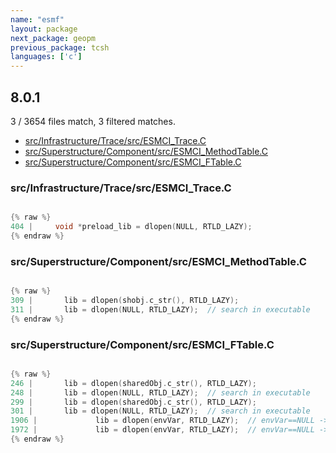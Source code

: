 ```yaml
---
name: "esmf"
layout: package
next_package: geopm
previous_package: tcsh
languages: ['c']
---
```

## 8.0.1
3 / 3654 files match, 3 filtered matches.

 - [src/Infrastructure/Trace/src/ESMCI_Trace.C](#srcinfrastructuretracesrcesmci_tracec)
 - [src/Superstructure/Component/src/ESMCI_MethodTable.C](#srcsuperstructurecomponentsrcesmci_methodtablec)
 - [src/Superstructure/Component/src/ESMCI_FTable.C](#srcsuperstructurecomponentsrcesmci_ftablec)

### src/Infrastructure/Trace/src/ESMCI_Trace.C

```c

{% raw %}
404 |     void *preload_lib = dlopen(NULL, RTLD_LAZY);
{% endraw %}

```
### src/Superstructure/Component/src/ESMCI_MethodTable.C

```c

{% raw %}
309 |       lib = dlopen(shobj.c_str(), RTLD_LAZY);
311 |       lib = dlopen(NULL, RTLD_LAZY);  // search in executable
{% endraw %}

```
### src/Superstructure/Component/src/ESMCI_FTable.C

```c

{% raw %}
246 |       lib = dlopen(sharedObj.c_str(), RTLD_LAZY);
248 |       lib = dlopen(NULL, RTLD_LAZY);  // search in executable
299 |       lib = dlopen(sharedObj.c_str(), RTLD_LAZY);
301 |       lib = dlopen(NULL, RTLD_LAZY);  // search in executable
1906 |             lib = dlopen(envVar, RTLD_LAZY);  // envVar==NULL -> look into exe
1972 |             lib = dlopen(envVar, RTLD_LAZY);  // envVar==NULL -> look into exe
{% endraw %}

```